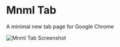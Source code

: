 # Mnml Tab

A minimal new tab page for Google Chrome

![Mnml Tab Screenshot](https://i.imgur.com/Ujgif4a.png)
